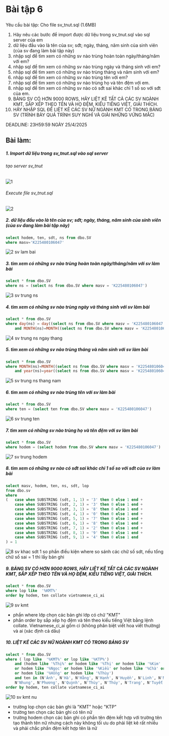 # Bài tập 6
#####
Yêu cầu bài tập: 
Cho file sv_tnut.sql (1.6MB)
1. Hãy nêu các bước để import được dữ liệu trong sv_tnut.sql vào sql server của em
2. dữ liệu đầu vào là tên của sv; sđt; ngày, tháng, năm sinh của sinh viên (của sv đang làm bài tập này)
3. nhập sql để tìm xem có những sv nào trùng hoàn toàn ngày/tháng/năm với em?
4. nhập sql để tìm xem có những sv nào trùng ngày và tháng sinh với em?
5. nhập sql để tìm xem có những sv nào trùng tháng và năm sinh với em?
6. nhập sql để tìm xem có những sv nào trùng tên với em?
7. nhập sql để tìm xem có những sv nào trùng họ và tên đệm với em.
8. nhập sql để tìm xem có những sv nào có sđt sai khác chỉ 1 số so với sđt của em.
9. BẢNG SV CÓ HƠN 9000 ROWS, HÃY LIỆT KÊ TẤT CẢ CÁC SV NGÀNH KMT, SẮP XẾP THEO TÊN VÀ HỌ ĐỆM, KIỂU TIẾNG  VIỆT, GIẢI THÍCH.
10. HÃY NHẬP SQL ĐỂ LIỆT KÊ CÁC SV NỮ NGÀNH KMT CÓ TRONG BẢNG SV (TRÌNH BÀY QUÁ TRÌNH SUY NGHĨ VÀ GIẢI NHỮNG VỨNG MẮC)

DEADLINE: 23H59:59 NGÀY 25/4/2025
## Bài làm:
##### 1. Import dữ liệu trong sv_tnut.sql vào sql server
###### tạo server sv_tnut
![1](https://github.com/user-attachments/assets/1499382f-448f-4346-b20f-fd707c666499)
###### Execute file sv_tnut.sql
![2](https://github.com/user-attachments/assets/d226d6aa-ce30-40ad-9789-7fb4e9d6ac06)

##### 2. dữ liệu đầu vào là tên của sv; sđt; ngày, tháng, năm sinh của sinh viên (của sv đang làm bài tập này)
```sql
select hodem, ten, sdt, ns from dbo.SV
where masv='K225480106047'
```
![2 sv lam bai](https://github.com/user-attachments/assets/096533ea-6df3-43c7-be2f-ac67f791bca9)

##### 3. tìm xem có những sv nào trùng hoàn toàn ngày/tháng/năm với sv làm bài
```sql
select * from dbo.SV
where ns = (select ns from dbo.SV where masv = 'K225480106047')
```
![3 sv trung ns](https://github.com/user-attachments/assets/9656d7ba-f9e7-4cb3-8bfb-56fbfaf81247)

##### 4. tìm xem có những sv nào trùng ngày và tháng sinh với sv làm bài
```sql
select * from dbo.SV
where day(ns) = day((select ns from dbo.SV where masv = 'K225480106047'))
	and MONTH(ns)=MONTH((select ns from dbo.SV where masv = 'K225480106047'))
```
![4 sv trung ns ngay thang](https://github.com/user-attachments/assets/2d9668a3-3b65-402a-9564-bc08bc3098a7)

##### 5. tìm xem có những sv nào trùng tháng và năm sinh với sv làm bài
```sql
select * from dbo.SV
where MONTH(ns)=MONTH((select ns from dbo.SV where masv = 'K225480106047'))
	and year(ns)=year((select ns from dbo.SV where masv = 'K225480106047'))
```
![5 sv trung ns thang nam](https://github.com/user-attachments/assets/da5f3408-7327-4781-a7f0-16491b7c1611)

##### 6. tìm xem có những sv nào trùng tên với sv làm bài
```sql
select * from dbo.SV
where ten = (select ten from dbo.SV where masv = 'K225480106047')
```
![6 sv trung ten](https://github.com/user-attachments/assets/af944d2b-9832-4bd1-bb96-f886434a1f5c)

##### 7. tìm xem có những sv nào trùng họ và tên đệm với sv làm bài
```sql
select * from dbo.SV
where hodem = (select hodem from dbo.SV where masv = 'K225480106047')
```
![7 sv trung hodem](https://github.com/user-attachments/assets/97c7273f-3670-4eb3-b155-b295f69d7e8f)

##### 8. tìm xem có những sv nào có sđt sai khác chỉ 1 số so với sđt của sv làm bài
```sql
select masv, hodem, ten, ns, sdt, lop
from dbo.sv
where
( 	case when SUBSTRING (sdt, 1, 1) = '3' then 0 else 1 end +
	case when SUBSTRING (sdt, 2, 1) = '3' then 0 else 1 end +
	case when SUBSTRING (sdt, 3, 1) = '8' then 0 else 1 end +
	case when SUBSTRING (sdt, 4, 1) = '0' then 0 else 1 end +
	case when SUBSTRING (sdt, 5, 1) = '7' then 0 else 1 end +
	case when SUBSTRING (sdt, 6, 1) = '8' then 0 else 1 end +
	case when SUBSTRING (sdt, 7, 1) = '2' then 0 else 1 end +
	case when SUBSTRING (sdt, 8, 1) = '9' then 0 else 1 end +
	case when SUBSTRING (sdt, 9, 1) = '4' then 0 else 1 end
) = 1
```
![8 sv khac sdt 1 so](https://github.com/user-attachments/assets/7709a570-021b-40fb-a1f2-304ce9e1f42d)
phần điều kiện where so sánh các chữ số sdt, nếu tổng chữ số sai = 1 thì lấy bản ghi

##### 9. BẢNG SV CÓ HƠN 9000 ROWS, HÃY LIỆT KÊ TẤT CẢ CÁC SV NGÀNH KMT, SẮP XẾP THEO TÊN VÀ HỌ ĐỆM, KIỂU TIẾNG  VIỆT, GIẢI THÍCH.
```sql
select * from dbo.SV
where lop like  '%KMT%'
order by hodem, ten collate vietnamese_ci_ai
```
![9 sv kmt](https://github.com/user-attachments/assets/fcea2266-86d1-48d1-9e9f-8d82f59b05ea)

- phần where lớp chọn các bản ghi lớp có chữ "KMT"
- phần order by sắp xếp họ đệm và tên theo kiểu tiếng Việt bằng lệnh collate. Vietnamese_ci_ai gồm ci (không phân biệt viết hoa viết thường) và ai (xác định cả dấu)

##### 10. LIỆT KÊ CÁC SV NỮ NGÀNH KMT CÓ TRONG BẢNG SV
```sql
select * from dbo.SV
where ( lop like  '%KMT%' or lop like '%KTP%')
	and (hodem like '%Thị%' or hodem like '%Thị' or hodem like '%Kim'
	or hodem like '%Ngọc' or hodem like '%Kiều' or hodem like '%Chà' or hodem like '%Ánh%' or hodem like '%Kim'
	or hodem like '%Hồng' or hodem like '%Thùy')
	and ten in (N'Ánh', N'Hà', N'Hằng', N'Hạnh', N'Huyền', N'Linh', N'Mai', N'My', N'Ngân', N'Ngọc', N'Nguyệt',
	N'Nhung', N'Phương', N'Quỳnh', N'Thùy', N'Thúy', N'Trang', N'Tuyết', N'Yến', N'Ý')
order by hodem, ten collate vietnamese_ci_ai
```
![10 sv kmt nu](https://github.com/user-attachments/assets/52a7169d-76d5-4ce5-be60-96a752140e10)

- trường lop chọn các bản ghi là "KMT" hoặc "KTP"
- trường ten chọn các bản ghi có tên nữ
- trường hodem chọn các bản ghi có phần tên đệm kết hợp với trường tên tạo thành tên nữ
nhưng cách này không tối ưu do phải liệt kê rất nhiều và phải chắc phần đệm kết hợp tên là nữ
